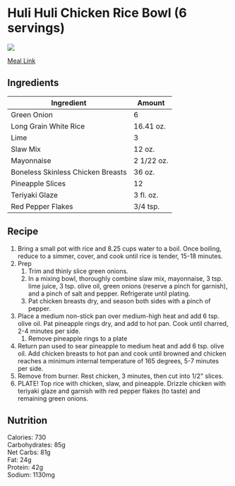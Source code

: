 # Huli Huli Chicken Rice Bowl (6 servings)
![](https://homechef.imgix.net/https%3A%2F%2Fasset.homechef.com%2Fuploads%2Fmeal%2Fplated%2F20254%2F004529.003.01HuliHuliChickenRiceBowl_Ecomm_1_of_1_.jpg?ixlib=rails-1.1.0&w=600&auto=format&s=a201a7df2524ef75cebd8a19f2c736bc)

[Meal Link](https://www.homechef.com/meals/huli-huli-chicken-rice-bowl-1a0d25c8-9da5-4047-a617-65cd8b957287)

## Ingredients
| Ingredient | Amount |
--- | ---
Green Onion | 6
Long Grain White Rice | 16.41 oz.
Lime | 3
Slaw Mix | 12 oz.
Mayonnaise | 2 1/22 oz.
Boneless Skinless Chicken Breasts | 36 oz.
Pineapple Slices | 12
Teriyaki Glaze | 3 fl. oz.
Red Pepper Flakes | 3/4 tsp.

## Recipe
1. Bring a small pot with rice and 8.25 cups water to a boil. Once boiling, reduce to a simmer, cover, and cook until rice is tender, 15-18 minutes.
2. Prep
     1. Trim and thinly slice green onions.
     2. In a mixing bowl, thoroughly combine slaw mix, mayonnaise, 3 tsp. lime juice, 3 tsp. olive oil, green onions (reserve a pinch for garnish), and a pinch of salt and pepper. Refrigerate until plating.
     3. Pat chicken breasts dry, and season both sides with a pinch of pepper.
1. Place a medium non-stick pan over medium-high heat and add 6 tsp. olive oil. Pat pineapple rings dry, and add to hot pan. Cook until charred, 2-4 minutes per side.
     1. Remove pineapple rings to a plate
1. Return pan used to sear pineapple to medium heat and add 6 tsp. olive oil. Add chicken breasts to hot pan and cook until browned and chicken reaches a minimum internal temperature of 165 degrees, 5-7 minutes per side.
2. Remove from burner. Rest chicken, 3 minutes, then cut into 1/2" slices.
3. PLATE! Top rice with chicken, slaw, and pineapple. Drizzle chicken with teriyaki glaze and garnish with red pepper flakes (to taste) and remaining green onions.

## Nutrition
Calories: 730<br>
Carbohydrates: 85g<br>
Net Carbs: 81g<br>
Fat: 24g<br>
Protein: 42g<br>
Sodium: 1130mg<br>
